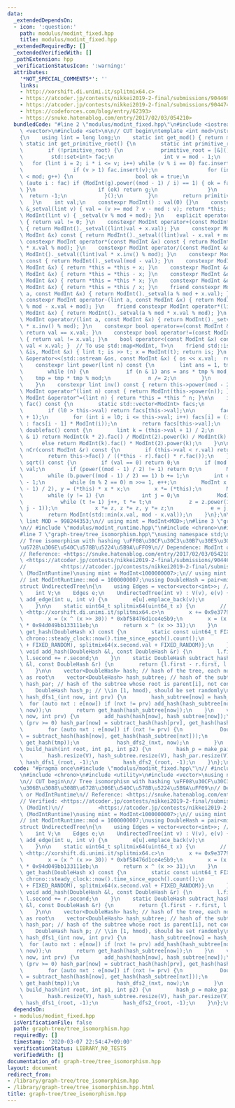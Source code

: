 ```yaml
---
data:
  _extendedDependsOn:
  - icon: ':question:'
    path: modulus/modint_fixed.hpp
    title: modulus/modint_fixed.hpp
  _extendedRequiredBy: []
  _extendedVerifiedWith: []
  _pathExtension: hpp
  _verificationStatusIcon: ':warning:'
  attributes:
    '*NOT_SPECIAL_COMMENTS*': ''
    links:
    - http://xorshift.di.unimi.it/splitmix64.c>
    - https://atcoder.jp/contests/nikkei2019-2-final/submissions/9044698>
    - https://atcoder.jp/contests/nikkei2019-2-final/submissions/9044745>
    - https://codeforces.com/blog/entry/62393>
    - https://snuke.hatenablog.com/entry/2017/02/03/054210>
  bundledCode: "#line 2 \"modulus/modint_fixed.hpp\"\n#include <iostream>\n#include\
    \ <vector>\n#include <set>\n\n// CUT begin\ntemplate <int mod>\nstruct ModInt\n\
    {\n    using lint = long long;\n    static int get_mod() { return mod; }\n   \
    \ static int get_primitive_root() {\n        static int primitive_root = 0;\n\
    \        if (!primitive_root) {\n            primitive_root = [&](){\n       \
    \         std::set<int> fac;\n                int v = mod - 1;\n             \
    \   for (lint i = 2; i * i <= v; i++) while (v % i == 0) fac.insert(i), v /= i;\n\
    \                if (v > 1) fac.insert(v);\n                for (int g = 1; g\
    \ < mod; g++) {\n                    bool ok = true;\n                    for\
    \ (auto i : fac) if (ModInt(g).power((mod - 1) / i) == 1) { ok = false; break;\
    \ }\n                    if (ok) return g;\n                }\n              \
    \  return -1;\n            }();\n        }\n        return primitive_root;\n \
    \   }\n    int val;\n    constexpr ModInt() : val(0) {}\n    constexpr ModInt\
    \ &_setval(lint v) { val = (v >= mod ? v - mod : v); return *this; }\n    constexpr\
    \ ModInt(lint v) { _setval(v % mod + mod); }\n    explicit operator bool() const\
    \ { return val != 0; }\n    constexpr ModInt operator+(const ModInt &x) const\
    \ { return ModInt()._setval((lint)val + x.val); }\n    constexpr ModInt operator-(const\
    \ ModInt &x) const { return ModInt()._setval((lint)val - x.val + mod); }\n   \
    \ constexpr ModInt operator*(const ModInt &x) const { return ModInt()._setval((lint)val\
    \ * x.val % mod); }\n    constexpr ModInt operator/(const ModInt &x) const { return\
    \ ModInt()._setval((lint)val * x.inv() % mod); }\n    constexpr ModInt operator-()\
    \ const { return ModInt()._setval(mod - val); }\n    constexpr ModInt &operator+=(const\
    \ ModInt &x) { return *this = *this + x; }\n    constexpr ModInt &operator-=(const\
    \ ModInt &x) { return *this = *this - x; }\n    constexpr ModInt &operator*=(const\
    \ ModInt &x) { return *this = *this * x; }\n    constexpr ModInt &operator/=(const\
    \ ModInt &x) { return *this = *this / x; }\n    friend constexpr ModInt operator+(lint\
    \ a, const ModInt &x) { return ModInt()._setval(a % mod + x.val); }\n    friend\
    \ constexpr ModInt operator-(lint a, const ModInt &x) { return ModInt()._setval(a\
    \ % mod - x.val + mod); }\n    friend constexpr ModInt operator*(lint a, const\
    \ ModInt &x) { return ModInt()._setval(a % mod * x.val % mod); }\n    friend constexpr\
    \ ModInt operator/(lint a, const ModInt &x) { return ModInt()._setval(a % mod\
    \ * x.inv() % mod); }\n    constexpr bool operator==(const ModInt &x) const {\
    \ return val == x.val; }\n    constexpr bool operator!=(const ModInt &x) const\
    \ { return val != x.val; }\n    bool operator<(const ModInt &x) const { return\
    \ val < x.val; }  // To use std::map<ModInt, T>\n    friend std::istream &operator>>(std::istream\
    \ &is, ModInt &x) { lint t; is >> t; x = ModInt(t); return is; }\n    friend std::ostream\
    \ &operator<<(std::ostream &os, const ModInt &x) { os << x.val;  return os; }\n\
    \    constexpr lint power(lint n) const {\n        lint ans = 1, tmp = this->val;\n\
    \        while (n) {\n            if (n & 1) ans = ans * tmp % mod;\n        \
    \    tmp = tmp * tmp % mod;\n            n /= 2;\n        }\n        return ans;\n\
    \    }\n    constexpr lint inv() const { return this->power(mod - 2); }\n    constexpr\
    \ ModInt operator^(lint n) const { return ModInt(this->power(n)); }\n    constexpr\
    \ ModInt &operator^=(lint n) { return *this = *this ^ n; }\n\n    inline ModInt\
    \ fac() const {\n        static std::vector<ModInt> facs;\n        int l0 = facs.size();\n\
    \        if (l0 > this->val) return facs[this->val];\n\n        facs.resize(this->val\
    \ + 1);\n        for (int i = l0; i <= this->val; i++) facs[i] = (i == 0 ? ModInt(1)\
    \ : facs[i - 1] * ModInt(i));\n        return facs[this->val];\n    }\n\n    ModInt\
    \ doublefac() const {\n        lint k = (this->val + 1) / 2;\n        if (this->val\
    \ & 1) return ModInt(k * 2).fac() / ModInt(2).power(k) / ModInt(k).fac();\n  \
    \      else return ModInt(k).fac() * ModInt(2).power(k);\n    }\n\n    ModInt\
    \ nCr(const ModInt &r) const {\n        if (this->val < r.val) return ModInt(0);\n\
    \        return this->fac() / ((*this - r).fac() * r.fac());\n    }\n\n    ModInt\
    \ sqrt() const {\n        if (val == 0) return 0;\n        if (mod == 2) return\
    \ val;\n        if (power((mod - 1) / 2) != 1) return 0;\n        ModInt b = 1;\n\
    \        while (b.power((mod - 1) / 2) == 1) b += 1;\n        int e = 0, m = mod\
    \ - 1;\n        while (m % 2 == 0) m >>= 1, e++;\n        ModInt x = power((m\
    \ - 1) / 2), y = (*this) * x * x;\n        x *= (*this);\n        ModInt z = b.power(m);\n\
    \        while (y != 1) {\n            int j = 0;\n            ModInt t = y;\n\
    \            while (t != 1) j++, t *= t;\n            z = z.power(1LL << (e -\
    \ j - 1));\n            x *= z, z *= z, y *= z;\n            e = j;\n        }\n\
    \        return ModInt(std::min(x.val, mod - x.val));\n    }\n};\n\n// constexpr\
    \ lint MOD = 998244353;\n// using mint = ModInt<MOD>;\n#line 3 \"graph-tree/tree_isomorphism.hpp\"\
    \n// #include \"modulus/modint_runtime.hpp\"\n#include <chrono>\n#include <utility>\n\
    #line 7 \"graph-tree/tree_isomorphism.hpp\"\nusing namespace std;\n\n// CUT begin\n\
    // Tree isomorphism with hashing \uFF08\u30CF\u30C3\u30B7\u30E5\u306B\u3088\u308B\
    \u6728\u306E\u540C\u578B\u5224\u5B9A\uFF09\n// Dependence: ModInt or ModIntRuntime\n\
    // Reference: <https://snuke.hatenablog.com/entry/2017/02/03/054210>\n// Verified:\
    \ <https://atcoder.jp/contests/nikkei2019-2-final/submissions/9044698> (ModInt)\n\
    //           <https://atcoder.jp/contests/nikkei2019-2-final/submissions/9044745>\
    \ (ModIntRuntime)\nusing mint = ModInt<1000000007>;\n// using mint = ModIntRuntime;\n\
    // int ModIntRuntime::mod = 1000000007;\nusing DoubleHash = pair<mint, mint>;\n\
    struct UndirectedTree\n{\n    using Edges = vector<vector<int>>; // vector<set<int>>;\n\
    \    int V;\n    Edges e;\n    UndirectedTree(int v) : V(v), e(v) {}\n    void\
    \ add_edge(int u, int v) {\n        e[u].emplace_back(v);\n        e[v].emplace_back(u);\n\
    \    }\n\n    static uint64_t splitmix64(uint64_t x) {\n        // <https://codeforces.com/blog/entry/62393>\
    \ <http://xorshift.di.unimi.it/splitmix64.c>\n        x += 0x9e3779b97f4a7c15;\n\
    \        x = (x ^ (x >> 30)) * 0xbf58476d1ce4e5b9;\n        x = (x ^ (x >> 27))\
    \ * 0x94d049bb133111eb;\n        return x ^ (x >> 31);\n    }\n    DoubleHash\
    \ get_hash(DoubleHash x) const {\n        static const uint64_t FIXED_RANDOM =\
    \ chrono::steady_clock::now().time_since_epoch().count();\n        return {splitmix64(x.first.val\
    \ + FIXED_RANDOM), splitmix64(x.second.val + FIXED_RANDOM)};\n    }\n\n    static\
    \ void add_hash(DoubleHash &l, const DoubleHash &r) {\n        l.first += r.first,\
    \ l.second += r.second;\n    }\n    static DoubleHash subtract_hash(const DoubleHash\
    \ &l, const DoubleHash &r) {\n        return {l.first - r.first, l.second - r.second};\n\
    \    }\n\n    vector<DoubleHash> hash; // hash of the tree, each node regarded\
    \ as root\n    vector<DoubleHash> hash_subtree; // hash of the subtree\n    vector<DoubleHash>\
    \ hash_par; // hash of the subtree whose root is parent[i], not containing i\n\
    \    DoubleHash hash_p; // \\in [1, hmod), should be set randomly\n    DoubleHash\
    \ hash_dfs1_(int now, int prv) {\n        hash_subtree[now] = hash_p;\n      \
    \  for (auto nxt : e[now]) if (nxt != prv) add_hash(hash_subtree[now], hash_dfs1_(nxt,\
    \ now));\n        return get_hash(hash_subtree[now]);\n    }\n    void hash_dfs2_(int\
    \ now, int prv) {\n        add_hash(hash[now], hash_subtree[now]);\n        if\
    \ (prv >= 0) hash_par[now] = subtract_hash(hash[prv], get_hash(hash_subtree[now]));\n\
    \        for (auto nxt : e[now]) if (nxt != prv) {\n            DoubleHash tmp\
    \ = subtract_hash(hash[now], get_hash(hash_subtree[nxt]));\n            add_hash(hash[nxt],\
    \ get_hash(tmp));\n            hash_dfs2_(nxt, now);\n        }\n    }\n    void\
    \ build_hash(int root, int p1, int p2) {\n        hash_p = make_pair(p1, p2);\n\
    \        hash.resize(V), hash_subtree.resize(V), hash_par.resize(V);\n       \
    \ hash_dfs1_(root, -1);\n        hash_dfs2_(root, -1);\n    }\n};\n"
  code: "#pragma once\n#include \"modulus/modint_fixed.hpp\"\n// #include \"modulus/modint_runtime.hpp\"\
    \n#include <chrono>\n#include <utility>\n#include <vector>\nusing namespace std;\n\
    \n// CUT begin\n// Tree isomorphism with hashing \uFF08\u30CF\u30C3\u30B7\u30E5\
    \u306B\u3088\u308B\u6728\u306E\u540C\u578B\u5224\u5B9A\uFF09\n// Dependence: ModInt\
    \ or ModIntRuntime\n// Reference: <https://snuke.hatenablog.com/entry/2017/02/03/054210>\n\
    // Verified: <https://atcoder.jp/contests/nikkei2019-2-final/submissions/9044698>\
    \ (ModInt)\n//           <https://atcoder.jp/contests/nikkei2019-2-final/submissions/9044745>\
    \ (ModIntRuntime)\nusing mint = ModInt<1000000007>;\n// using mint = ModIntRuntime;\n\
    // int ModIntRuntime::mod = 1000000007;\nusing DoubleHash = pair<mint, mint>;\n\
    struct UndirectedTree\n{\n    using Edges = vector<vector<int>>; // vector<set<int>>;\n\
    \    int V;\n    Edges e;\n    UndirectedTree(int v) : V(v), e(v) {}\n    void\
    \ add_edge(int u, int v) {\n        e[u].emplace_back(v);\n        e[v].emplace_back(u);\n\
    \    }\n\n    static uint64_t splitmix64(uint64_t x) {\n        // <https://codeforces.com/blog/entry/62393>\
    \ <http://xorshift.di.unimi.it/splitmix64.c>\n        x += 0x9e3779b97f4a7c15;\n\
    \        x = (x ^ (x >> 30)) * 0xbf58476d1ce4e5b9;\n        x = (x ^ (x >> 27))\
    \ * 0x94d049bb133111eb;\n        return x ^ (x >> 31);\n    }\n    DoubleHash\
    \ get_hash(DoubleHash x) const {\n        static const uint64_t FIXED_RANDOM =\
    \ chrono::steady_clock::now().time_since_epoch().count();\n        return {splitmix64(x.first.val\
    \ + FIXED_RANDOM), splitmix64(x.second.val + FIXED_RANDOM)};\n    }\n\n    static\
    \ void add_hash(DoubleHash &l, const DoubleHash &r) {\n        l.first += r.first,\
    \ l.second += r.second;\n    }\n    static DoubleHash subtract_hash(const DoubleHash\
    \ &l, const DoubleHash &r) {\n        return {l.first - r.first, l.second - r.second};\n\
    \    }\n\n    vector<DoubleHash> hash; // hash of the tree, each node regarded\
    \ as root\n    vector<DoubleHash> hash_subtree; // hash of the subtree\n    vector<DoubleHash>\
    \ hash_par; // hash of the subtree whose root is parent[i], not containing i\n\
    \    DoubleHash hash_p; // \\in [1, hmod), should be set randomly\n    DoubleHash\
    \ hash_dfs1_(int now, int prv) {\n        hash_subtree[now] = hash_p;\n      \
    \  for (auto nxt : e[now]) if (nxt != prv) add_hash(hash_subtree[now], hash_dfs1_(nxt,\
    \ now));\n        return get_hash(hash_subtree[now]);\n    }\n    void hash_dfs2_(int\
    \ now, int prv) {\n        add_hash(hash[now], hash_subtree[now]);\n        if\
    \ (prv >= 0) hash_par[now] = subtract_hash(hash[prv], get_hash(hash_subtree[now]));\n\
    \        for (auto nxt : e[now]) if (nxt != prv) {\n            DoubleHash tmp\
    \ = subtract_hash(hash[now], get_hash(hash_subtree[nxt]));\n            add_hash(hash[nxt],\
    \ get_hash(tmp));\n            hash_dfs2_(nxt, now);\n        }\n    }\n    void\
    \ build_hash(int root, int p1, int p2) {\n        hash_p = make_pair(p1, p2);\n\
    \        hash.resize(V), hash_subtree.resize(V), hash_par.resize(V);\n       \
    \ hash_dfs1_(root, -1);\n        hash_dfs2_(root, -1);\n    }\n};\n"
  dependsOn:
  - modulus/modint_fixed.hpp
  isVerificationFile: false
  path: graph-tree/tree_isomorphism.hpp
  requiredBy: []
  timestamp: '2020-03-07 22:54:47+09:00'
  verificationStatus: LIBRARY_NO_TESTS
  verifiedWith: []
documentation_of: graph-tree/tree_isomorphism.hpp
layout: document
redirect_from:
- /library/graph-tree/tree_isomorphism.hpp
- /library/graph-tree/tree_isomorphism.hpp.html
title: graph-tree/tree_isomorphism.hpp
---
```


